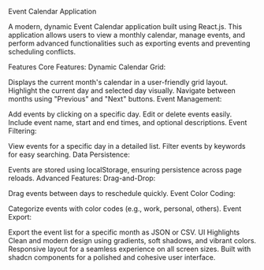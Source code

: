 Event Calendar Application

A modern, dynamic Event Calendar application built using React.js. This application allows users to view a monthly calendar, manage events, and perform advanced functionalities such as exporting events and preventing scheduling conflicts.

Features
Core Features:
Dynamic Calendar Grid:

Displays the current month's calendar in a user-friendly grid layout.
Highlight the current day and selected day visually.
Navigate between months using "Previous" and "Next" buttons.
Event Management:

Add events by clicking on a specific day.
Edit or delete events easily.
Include event name, start and end times, and optional descriptions.
Event Filtering:

View events for a specific day in a detailed list.
Filter events by keywords for easy searching.
Data Persistence:

Events are stored using localStorage, ensuring persistence across page reloads.
Advanced Features:
Drag-and-Drop:

Drag events between days to reschedule quickly.
Event Color Coding:

Categorize events with color codes (e.g., work, personal, others).
Event Export:

Export the event list for a specific month as JSON or CSV.
UI Highlights
Clean and modern design using gradients, soft shadows, and vibrant colors.
Responsive layout for a seamless experience on all screen sizes.
Built with shadcn components for a polished and cohesive user interface.
